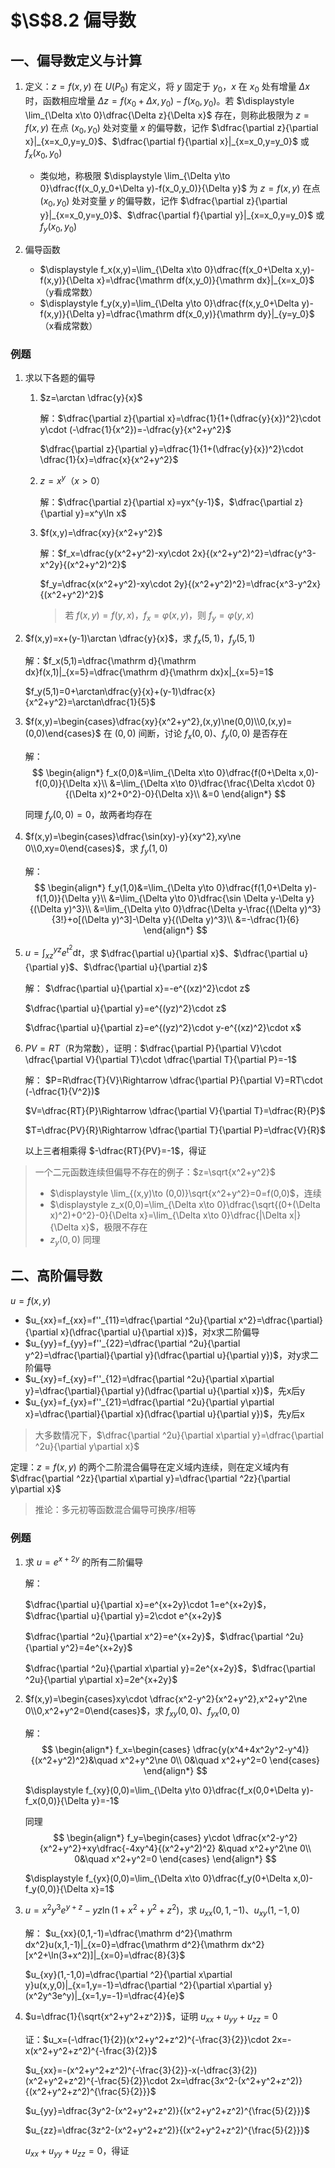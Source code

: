 # $\S$8.2 偏导数
## 一、偏导数定义与计算
1. 定义：$z=f(x,y)$ 在 $U(P_0)$ 有定义，将 $y$ 固定于 $y_0$，$x$ 在 $x_0$ 处有增量 $\Delta x$ 时，函数相应增量 $\Delta z=f(x_0+\Delta x,y_0)-f(x_0,y_0)$。若 $\displaystyle \lim_{\Delta x\to 0}\dfrac{\Delta z}{\Delta x}$ 存在，则称此极限为 $z=f(x,y)$ 在点 $(x_0,y_0)$ 处对变量 $x$ 的偏导数，记作 $\dfrac{\partial z}{\partial x}|_{x=x_0,y=y_0}$、$\dfrac{\partial f}{\partial x}|_{x=x_0,y=y_0}$ 或 $f_x(x_0,y_0)$

    * 类似地，称极限 $\displaystyle \lim_{\Delta y\to 0}\dfrac{f(x_0,y_0+\Delta y)-f(x_0,y_0)}{\Delta y}$ 为 $z=f(x,y)$ 在点 $(x_0,y_0)$ 处对变量 $y$ 的偏导数，记作 $\dfrac{\partial z}{\partial y}|_{x=x_0,y=y_0}$、$\dfrac{\partial f}{\partial y}|_{x=x_0,y=y_0}$ 或 $f_y(x_0,y_0)$

2. 偏导函数
    * $\displaystyle f_x(x,y)=\lim_{\Delta x\to 0}\dfrac{f(x_0+\Delta x,y)-f(x,y)}{\Delta x}=\dfrac{\mathrm df(x,y_0)}{\mathrm dx}|_{x=x_0}$（y看成常数）
    * $\displaystyle f_y(x,y)=\lim_{\Delta y\to 0}\dfrac{f(x,y_0+\Delta y)-f(x,y)}{\Delta y}=\dfrac{\mathrm df(x_0,y)}{\mathrm dy}|_{y=y_0}$（x看成常数）
### 例题
1. 求以下各题的偏导
    1. $z=\arctan \dfrac{y}{x}$

        解：$\dfrac{\partial z}{\partial x}=\dfrac{1}{1+(\dfrac{y}{x})^2}\cdot y\cdot (-\dfrac{1}{x^2})=-\dfrac{y}{x^2+y^2}$

        $\dfrac{\partial z}{\partial y}=\dfrac{1}{1+(\dfrac{y}{x})^2}\cdot \dfrac{1}{x}=\dfrac{x}{x^2+y^2}$

    2. $z=x^y$（$x\gt 0$）

        解：$\dfrac{\partial z}{\partial x}=yx^{y-1}$，$\dfrac{\partial z}{\partial y}=x^y\ln x$

    3. $f(x,y)=\dfrac{xy}{x^2+y^2}$

        解：$f_x=\dfrac{y(x^2+y^2)-xy\cdot 2x}{(x^2+y^2)^2}=\dfrac{y^3-x^2y}{(x^2+y^2)^2}$

        $f_y=\dfrac{x(x^2+y^2)-xy\cdot 2y}{(x^2+y^2)^2}=\dfrac{x^3-y^2x}{(x^2+y^2)^2}$

        > 若 $f(x,y)=f(y,x)$，$f_x=\varphi(x,y)$，则 $f_y=\varphi(y,x)$

2. $f(x,y)=x+(y-1)\arctan \dfrac{y}{x}$，求 $f_x(5,1)$，$f_y(5,1)$

    解：$f_x(5,1)=\dfrac{\mathrm d}{\mathrm dx}f(x,1)|_{x=5}=\dfrac{\mathrm d}{\mathrm dx}x|_{x=5}=1$

    $f_y(5,1)=0+\arctan\dfrac{y}{x}+(y-1)\dfrac{x}{x^2+y^2}=\arctan\dfrac{1}{5}$

3. $f(x,y)=\begin{cases}\dfrac{xy}{x^2+y^2},(x,y)\ne(0,0)\\0,(x,y)=(0,0)\end{cases}$ 在 $(0,0)$ 间断，讨论 $f_x(0,0)$、$f_y(0,0)$ 是否存在

    解：
    $$
    \begin{align*}
    f_x(0,0)&=\lim_{\Delta x\to 0}\dfrac{f(0+\Delta x,0)-f(0,0)}{\Delta x}\\
    &=\lim_{\Delta x\to 0}\dfrac{\frac{\Delta x\cdot 0}{(\Delta x)^2+0^2}-0}{\Delta x}\\
    &=0
    \end{align*}
    $$

    同理 $f_y(0,0)=0$，故两者均存在

4. $f(x,y)=\begin{cases}\dfrac{\sin(xy)-y}{xy^2},xy\ne 0\\0,xy=0\end{cases}$，求 $f_y(1,0)$

    解：
    $$
    \begin{align*}
    f_y(1,0)&=\lim_{\Delta y\to 0}\dfrac{f(1,0+\Delta y)-f(1,0)}{\Delta y}\\
    &=\lim_{\Delta y\to 0}\dfrac{\sin \Delta y-\Delta y}{(\Delta y)^3}\\
    &=\lim_{\Delta y\to 0}\dfrac{\Delta y-\frac{(\Delta y)^3}{3!}+o[(\Delta y)^3]-\Delta y}{(\Delta y)^3}\\
    &=-\dfrac{1}{6}
    \end{align*}
    $$

5. $\displaystyle u=\int_{xz}^{yz}e^{t^2}\mathrm dt$，求 $\dfrac{\partial u}{\partial x}$、$\dfrac{\partial u}{\partial y}$、$\dfrac{\partial u}{\partial z}$

    解：
    $\dfrac{\partial u}{\partial x}=-e^{(xz)^2}\cdot z$

    $\dfrac{\partial u}{\partial y}=e^{(yz)^2}\cdot z$

    $\dfrac{\partial u}{\partial z}=e^{(yz)^2}\cdot y-e^{(xz)^2}\cdot x$

6. $PV=RT$（R为常数），证明：$\dfrac{\partial P}{\partial V}\cdot \dfrac{\partial V}{\partial T}\cdot \dfrac{\partial T}{\partial P}=-1$

    解：
    $P=R\dfrac{T}{V}\Rightarrow \dfrac{\partial P}{\partial V}=RT\cdot (-\dfrac{1}{V^2})$

    $V=\dfrac{RT}{P}\Rightarrow \dfrac{\partial V}{\partial T}=\dfrac{R}{P}$

    $T=\dfrac{PV}{R}\Rightarrow \dfrac{\partial T}{\partial P}=\dfrac{V}{R}$

    以上三者相乘得 $-\dfrac{RT}{PV}=-1$，得证

> 一个二元函数连续但偏导不存在的例子：$z=\sqrt{x^2+y^2}$
> * $\displaystyle \lim_{(x,y)\to (0,0)}\sqrt{x^2+y^2}=0=f(0,0)$，连续
> * $\displaystyle z_x(0,0)=\lim_{\Delta x\to 0}\dfrac{\sqrt{(0+(\Delta x)^2)+0^2}-0}{\Delta x}=\lim_{\Delta x\to 0}\dfrac{|\Delta x|}{\Delta x}$，极限不存在
> * $z_y(0,0)$ 同理
## 二、高阶偏导数
$u=f(x,y)$

* $u_{xx}=f_{xx}=f''_{11}=\dfrac{\partial ^2u}{\partial x^2}=\dfrac{\partial}{\partial x}(\dfrac{\partial u}{\partial x})$，对x求二阶偏导
* $u_{yy}=f_{yy}=f''_{22}=\dfrac{\partial ^2u}{\partial y^2}=\dfrac{\partial}{\partial y}(\dfrac{\partial u}{\partial y})$，对y求二阶偏导
* $u_{xy}=f_{xy}=f''_{12}=\dfrac{\partial ^2u}{\partial x\partial y}=\dfrac{\partial}{\partial y}(\dfrac{\partial u}{\partial x})$，先x后y
* $u_{yx}=f_{yx}=f''_{21}=\dfrac{\partial ^2u}{\partial y\partial x}=\dfrac{\partial}{\partial x}(\dfrac{\partial u}{\partial y})$，先y后x

> 大多数情况下，$\dfrac{\partial ^2u}{\partial x\partial y}=\dfrac{\partial ^2u}{\partial y\partial x}$

定理：$z=f(x,y)$ 的两个二阶混合偏导在定义域内连续，则在定义域内有 $\dfrac{\partial ^2z}{\partial x\partial y}=\dfrac{\partial ^2z}{\partial y\partial x}$

> 推论：多元初等函数混合偏导可换序/相等
### 例题
1. 求 $u=e^{x+2y}$ 的所有二阶偏导

    解：

    $\dfrac{\partial u}{\partial x}=e^{x+2y}\cdot 1=e^{x+2y}$，$\dfrac{\partial u}{\partial y}=2\cdot e^{x+2y}$

    $\dfrac{\partial ^2u}{\partial x^2}=e^{x+2y}$，$\dfrac{\partial ^2u}{\partial y^2}=4e^{x+2y}$

    $\dfrac{\partial ^2u}{\partial x\partial y}=2e^{x+2y}$，$\dfrac{\partial ^2u}{\partial y\partial x}=2e^{x+2y}$

2. $f(x,y)=\begin{cases}xy\cdot \dfrac{x^2-y^2}{x^2+y^2},x^2+y^2\ne 0\\0,x^2+y^2=0\end{cases}$，求 $f_{xy}(0,0)$、$f_{yx}(0,0)$

    解：
    $$
    \begin{align*}
    f_x=\begin{cases}
    \dfrac{y(x^4+4x^2y^2-y^4)}{(x^2+y^2)^2}&\quad x^2+y^2\ne 0\\
    0&\quad x^2+y^2=0
    \end{cases}
    \end{align*}
    $$

    $\displaystyle f_{xy}(0,0)=\lim_{\Delta y\to 0}\dfrac{f_x(0,0+\Delta y)-f_x(0,0)}{\Delta y}=-1$

    同理
    $$
    \begin{align*}
    f_y=\begin{cases}
    y\cdot \dfrac{x^2-y^2}{x^2+y^2}+xy\dfrac{-4xy^4}{(x^2+y^2)^2} &\quad x^2+y^2\ne 0\\
    0&\quad x^2+y^2=0
    \end{cases}
    \end{align*}
    $$

    $\displaystyle f_{yx}(0,0)=\lim_{\Delta x\to 0}\dfrac{f_y(0+\Delta x,0)-f_y(0,0)}{\Delta x}=1$

3. $u=x^2y^3e^{y+z}-yz\ln(1+x^2+y^2+z^2)$，求 $u_{xx}(0,1,-1)$、$u_{xy}(1,-1,0)$

    解：
    $u_{xx}(0,1,-1)=\dfrac{\mathrm d^2}{\mathrm dx^2}u(x,1,-1)|_{x=0}=\dfrac{\mathrm d^2}{\mathrm dx^2}[x^2+\ln(3+x^2)]|_{x=0}=\dfrac{8}{3}$

    $u_{xy}(1,-1,0)=\dfrac{\partial ^2}{\partial x\partial y}u(x,y,0)|_{x=1,y=-1}=\dfrac{\partial ^2}{\partial x\partial y}(x^2y^3e^y)|_{x=1,y=-1}=\dfrac{4}{e}$

4. $u=\dfrac{1}{\sqrt{x^2+y^2+z^2}}$，证明 $u_{xx}+u_{yy}+u_{zz}=0$

    证：$u_x=(-\dfrac{1}{2})(x^2+y^2+z^2)^{-\frac{3}{2}}\cdot 2x=-x(x^2+y^2+z^2)^{-\frac{3}{2}}$

    $u_{xx}=-(x^2+y^2+z^2)^{-\frac{3}{2}}-x(-\dfrac{3}{2})(x^2+y^2+z^2)^{-\frac{5}{2}}\cdot 2x=\dfrac{3x^2-(x^2+y^2+z^2)}{(x^2+y^2+z^2)^{\frac{5}{2}}}$

    $u_{yy}=\dfrac{3y^2-(x^2+y^2+z^2)}{(x^2+y^2+z^2)^{\frac{5}{2}}}$

    $u_{zz}=\dfrac{3z^2-(x^2+y^2+z^2)}{(x^2+y^2+z^2)^{\frac{5}{2}}}$

    $u_{xx}+u_{yy}+u_{zz}=0$，得证
